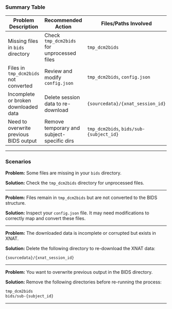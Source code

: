 ### Summary Table

| Problem Description                    | Recommended Action                         | Files/Paths Involved                    |
| -------------------------------------- | ------------------------------------------ | --------------------------------------- |
| Missing files in `bids` directory      | Check `tmp_dcm2bids` for unprocessed files | `tmp_dcm2bids`                          |
| Files in `tmp_dcm2bids` not converted  | Review and modify `config.json`            | `tmp_dcm2bids`, `config.json`           |
| Incomplete or broken downloaded data   | Delete session data to re-download         | `{sourcedata}/{xnat_session_id}`        |
| Need to overwrite previous BIDS output | Remove temporary and subject-specific dirs | `tmp_dcm2bids`, `bids/sub-{subject_id}` |

---
### Scenarios

**Problem:** Some files are missing in your `bids` directory.

**Solution:**
  Check the `tmp_dcm2bids` directory for unprocessed files.

---

**Problem:** Files remain in `tmp_dcm2bids` but are not converted to the BIDS structure.

**Solution:**
  Inspect your `config.json` file. It may need modifications to correctly map and convert these files.

---

**Problem:** The downloaded data is incomplete or corrupted but exists in XNAT.

**Solution:**
  Delete the following directory to re-download the XNAT data:

  ```bash
  {sourcedata}/{xnat_session_id}
  ```

---

**Problem:** You want to overwrite previous output in the BIDS directory.

**Solution:**
  Remove the following directories before re-running the process:

  ```bash
  tmp_dcm2bids
  bids/sub-{subject_id}
  ```

---